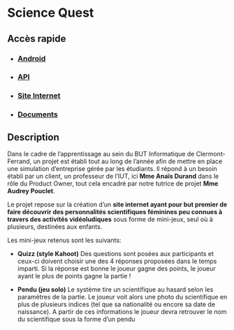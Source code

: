 # Science Quest

## Accès rapide

- ### [Android](https://github.com/JdAlix/ScienceQuest/tree/Android/android)

- ### [API](https://github.com/JdAlix/ScienceQuest/tree/Springboot/SpringBootProject/)

- ### [Site Internet](https://github.com/JdAlix/ScienceQuest/tree/front/science-quest)

- ### [Documents](https://github.com/JdAlix/ScienceQuest/tree/master/Documentation)

## Description

Dans le cadre de l’apprentissage au sein du BUT Informatique de Clermont-Ferrand, un projet est établi tout au long de l’année afin de mettre en place une simulation d’entreprise gérée par les étudiants. Il répond à un besoin établi par un client, un professeur de l’IUT, ici **Mme Anaïs Durand** dans le rôle du Product Owner,  tout cela encadré par notre tutrice de projet **Mme Audrey Pouclet**.

Le projet repose sur la création d’un **site internet ayant pour but premier de faire découvrir des personnalités scientifiques féminines peu connues à travers des activités vidéoludiques** sous forme de mini-jeux, seul où à plusieurs, destinées aux enfants.

Les mini-jeux retenus sont les suivants:

- **Quizz (style Kahoot)** Des questions sont posées aux participants et ceux-ci doivent choisir une des 4 réponses proposées dans le temps imparti. Si la réponse est bonne le joueur gagne des points, le joueur ayant le plus de points gagne la partie !

- **Pendu (jeu solo)**
Le système tire un scientifique au hasard selon les paramètres de la partie.
Le joueur voit alors une photo du scientifique en plus de plusieurs indices (tel que sa nationalité ou encore sa date de naissance).
A partir de ces informations le joueur devra retrouver le nom du scientifique sous la forme d’un pendu
